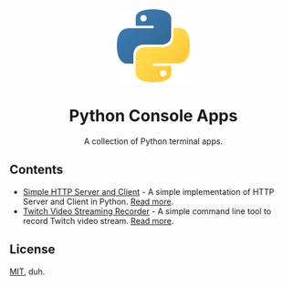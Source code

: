 <div align="center">

<img src="https://raw.githubusercontent.com/junian/commons-media/refs/heads/master/svg/python-logo-notext.svg" height="128px" />

# Python Console Apps

A collection of Python terminal apps.

</div>

## Contents

- [Simple HTTP Server and Client](./src/simple-http-server-client/) - A simple implementation of HTTP Server and Client in Python. [Read more](https://www.junian.net/dev/python-http-server-client/).
- [Twitch Video Streaming Recorder](./src/twitch-recorder/) - A simple command line tool to record Twitch video stream. [Read more](https://www.junian.net/dev/python-record-twitch/).

## License

[MIT](./LICENSE), duh.
